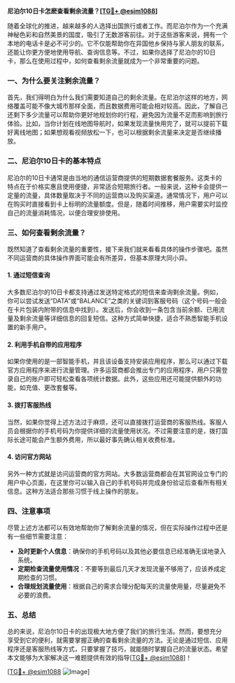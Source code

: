 **尼泊尔10日卡怎麽查看剩余流量？[[TG💪+ @esim1088](https://t.me/s/esim1088)]**

随着全球化的推进，越来越多的人选择出国旅行或者工作。而尼泊尔作为一个充满神秘色彩和自然美景的国度，吸引了无数游客前往。对于这些游客来说，拥有一个本地的电话卡是必不可少的。它不仅能帮助你在异国他乡保持与家人朋友的联系，还能让你更方便地使用导航、查询信息等。不过，如果你选择了尼泊尔的10日卡，那么在使用过程中，如何查看剩余流量就成为一个非常重要的问题。

### 一、为什么要关注剩余流量？

首先，我们得明白为什么我们需要知道自己的剩余流量。在尼泊尔这样的地方，网络覆盖可能不像大城市那样全面，而且数据费用可能会相对较高。因此，了解自己还剩下多少流量可以帮助你更好地规划你的行程，避免因为流量不足而影响到旅行体验。比如，当你计划在线地图导航时，如果发现流量快用完了，就可以提前下载好离线地图；如果想观看视频放松一下，也可以根据剩余流量来决定是否继续播放。

### 二、尼泊尔10日卡的基本特点

尼泊尔的10日卡通常是由当地的通信运营商提供的短期数据套餐服务。这类卡的特点在于价格实惠且使用便捷，非常适合短期旅行者。一般来说，这种卡会提供一定量的流量，具体数量取决于不同的运营商以及购买渠道。通常情况下，用户可以在购买时直接看到卡上标明的流量额度。但是，随着时间推移，用户需要实时监控自己的流量消耗情况，以便合理安排使用。

### 三、如何查看剩余流量？

既然知道了查看剩余流量的重要性，接下来我们就来看看具体的操作步骤吧。虽然不同运营商的具体操作界面可能会有所差异，但基本原理大同小异。

#### 1. **通过短信查询**
   大多数尼泊尔的10日卡都支持通过发送特定格式的短信来查询剩余流量。例如，你可以尝试发送“DATA”或“BALANCE”之类的关键词到客服号码（这个号码一般会在卡片包装内附带的信息中找到）。发送后，你会收到一条包含当前余额、已用流量及剩余流量等详细信息的回复短信。这种方式简单快捷，适合不熟悉智能手机设置的新手用户。

#### 2. **利用手机自带的应用程序**
   如果你使用的是一部智能手机，并且该设备支持安装应用程序，那么可以通过下载官方应用程序来进行流量管理。许多运营商都会推出专门的应用程序，用户只需登录自己的账户即可轻松查看各项统计数据。此外，这些应用还可能提供额外的功能，如充值、更改套餐等。

#### 3. **拨打客服热线**
   当然，如果你觉得上述方法过于麻烦，还可以直接拨打运营商的客服热线。客服人员会根据你的手机号码为你提供详细的流量使用状况。不过需要注意的是，拨打国际长途可能会产生额外费用，所以最好事先确认相关收费标准。

#### 4. **访问官方网站**
   另外一种方式就是访问运营商的官方网站。大多数运营商都会在其官网设立专门的用户中心页面，在这里你可以输入自己的手机号码并完成身份验证后查看所有相关信息。这种方法适合那些习惯于线上操作的朋友。

### 四、注意事项

尽管上述方法都可以有效地帮助你了解剩余流量的情况，但在实际操作过程中还是有一些细节需要注意：

- **及时更新个人信息**：确保你的手机号码以及其他必要信息已经准确无误地录入系统。
- **定期检查流量使用情况**：不要等到最后几天才发现流量不够用了，应该养成定期检查的习惯。
- **合理规划流量使用**：根据自己的需求合理分配每天的流量使用量，尽量避免不必要的浪费。

### 五、总结

总的来说，尼泊尔10日卡的出现极大地方便了我们的旅行生活。然而，要想充分享受到它的便利，就需要掌握正确的查看剩余流量的方法。无论是通过短信、应用程序还是客服热线等方式，只要掌握了技巧，就能随时掌握自己的流量状态。希望本文能够为大家解决这一难题提供有效的指导[[TG💪+ @esim1088](https://t.me/s/esim1088)]！

[[TG💪+ @esim1088](https://t.me/s/esim1088) ![Image](https://i.postimg.cc/4NQfJmqS/Snipaste-2025-05-13-00-14-12.png)]